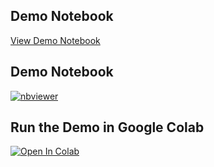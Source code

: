 ## Demo Notebook
[View Demo Notebook](./headCT_de_identifciation_demo.ipynb)

## Demo Notebook
[![nbviewer](https://img.shields.io/badge/view%20on-nbviewer-orange)](https://hub.2i2c.mybinder.org/user/uk7777-headct-deface-vz67ezgc/notebooks/head-CT_de_identifciation_demo.ipynb)

## Run the Demo in Google Colab
[![Open In Colab](https://colab.research.google.com/assets/colab-badge.svg)]([https://colab.research.google.com/github/USERNAME/REPO/blob/main/demo.ipynb](https://colab.research.google.com/github/uk7777/HeadCT-deface/blob/main/headCT_de_identifciation_demo.ipynb))
